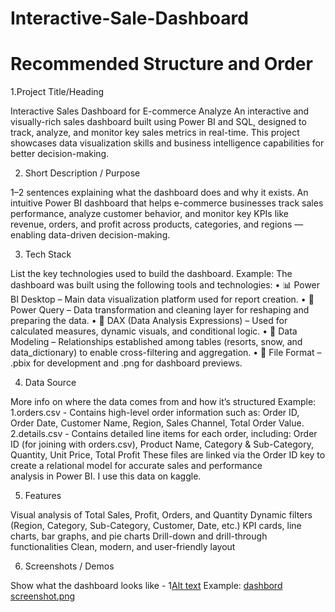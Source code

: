# Interactive-Sale-Dashboard

# Recommended Structure and Order

1.Project Title/Heading

Interactive Sales Dashboard for E-commerce Analyze
An interactive and visually-rich sales dashboard built using Power BI and SQL, designed to track, analyze, and monitor key sales metrics in real-time. This project showcases data visualization skills and business intelligence capabilities for better decision-making. 


2. Short Description / Purpose

1–2 sentences explaining what the dashboard does and why it exists.
An intuitive Power BI dashboard that helps e-commerce businesses track sales performance, analyze customer behavior, and monitor key KPIs like revenue, orders, and profit across products, categories, and regions — enabling data-driven decision-making.


3. Tech Stack

List the key technologies used to build the dashboard.
Example: The dashboard was built using the following tools and technologies:
• 📊 Power BI Desktop – Main data visualization platform used for report creation.
• 📂 Power Query – Data transformation and cleaning layer for reshaping and preparing the data.
• 🧠 DAX (Data Analysis Expressions) – Used for calculated measures, dynamic visuals, and conditional logic.
• 📝 Data Modeling – Relationships established among tables (resorts, snow, and data_dictionary) to enable cross-filtering and aggregation.
• 📁 File Format – .pbix for development and .png for dashboard previews.


4. Data Source

More info on where the data comes from and how it’s structured Example: 1.orders.csv - Contains high-level order information such as: Order ID, Order Date, Customer Name, Region, Sales Channel, Total Order Value. 2.details.csv - Contains detailed line items for each order, including: Order ID (for joining with orders.csv), Product Name, Category & Sub-Category, Quantity,
Unit Price, Total Profit
These files are linked via the Order ID key to create a relational model for accurate sales and performance analysis in Power BI. I use this data on kaggle.


5. Features 

Visual analysis of Total Sales, Profit, Orders, and Quantity 
Dynamic filters (Region, Category, Sub-Category, Customer, Date, etc.) 
KPI cards, line charts, bar graphs, and pie charts 
Drill-down and drill-through functionalities 
Clean, modern, and user-friendly layout 


6. Screenshots / Demos

Show what the dashboard looks like - 1[Alt text](https://github.com/snehasatpute/Interactive-Sale-Dashboard/blob/main/dashbord%20screenshot.png)
Example: [dashbord screenshot.png](https://github.com/snehasatpute/Interactive-Sale-Dashboard/blob/main/dashbord%20screenshot.png)






